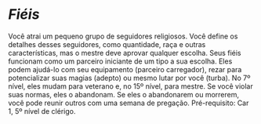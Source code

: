 # *Fiéis*

Você atrai um pequeno grupo de seguidores religiosos. Você define os detalhes desses seguidores, como quantidade, raça e outras características, mas o mestre deve aprovar qualquer escolha. Seus fiéis funcionam como um parceiro iniciante de um tipo a sua escolha. Eles podem ajudá-lo com seu equipamento (parceiro carregador), rezar para potencializar suas magias (adepto) ou mesmo lutar por você (turba). No 7º nível, eles mudam para veterano e, no 15º nível, para mestre. Se você violar suas normas, eles o abandonam. Se eles o abandonarem ou morrerem, você pode reunir outros com uma semana de pregação. Pré-requisito: Car 1, 5º nível de clérigo.